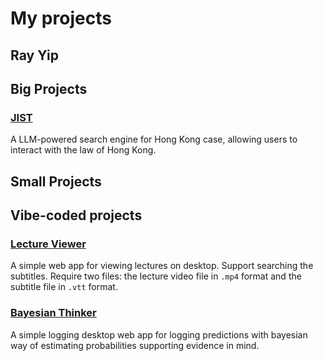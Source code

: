 # My projects
## Ray Yip

## Big Projects

### [JIST](https://chat.jist.space/landing) 

A LLM-powered search engine for Hong Kong case, allowing users to interact with the law of Hong Kong.

## Small Projects


## Vibe-coded projects

### [Lecture Viewer](https://rjrobben.github.io/lecture-viewer)

A simple web app for viewing lectures on desktop. Support searching the subtitles. Require two files: the lecture video file in `.mp4` format and the subtitle file in `.vtt` format.

### [Bayesian Thinker](https://rjrobben.github.io/bayesian-thinker)

A simple logging desktop web app for logging predictions with bayesian way of estimating probabilities supporting evidence in mind.





## 